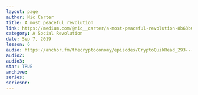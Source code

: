 ```yaml
---
layout: page
author: Nic Carter
title: A most peaceful revolution
link: https://medium.com/@nic__carter/a-most-peaceful-revolution-8b63b64c203e
category: A Social Revolution
date: Sep 7, 2019
lesson: 6
audio: https://anchor.fm/thecryptoconomy/episodes/CryptoQuikRead_293---A-Most-Peaceful-Revolution-Nic-Carter-e5bfpm/a-an7otc
audio2: 
audio3: 
star: TRUE
archive: 
series: 
seriesnr: 
---
```

